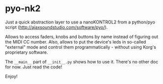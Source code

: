 # pyo-nk2

Just a quick abstraction layer to use a nanoKONTROL2 from a python/pyo script (http://ajaxsoundstudio.com/software/pyo/).

Allows to access faders, knobs and buttons by name instead of figuring out the MIDI CC number.
Also, allows to put the device's leds in so-called "external" mode and control them programmatically -
without using Korg's proprietary software.

The `__main__` part of `__init__.py` shows how to use it. There's no other doc for now. Just read the code!

Enjoy!